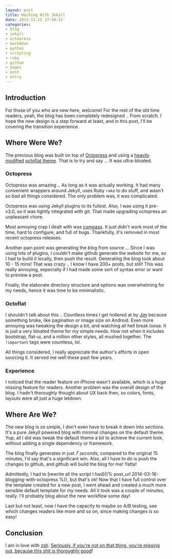 ```yaml
---
layout: post
title: Hacking With Jekyll
date: 2015-11-25 17:58:13
categories: 
- blog
- jekyll
- octopress
- markdown
- python
- scripting
- ruby
- github
- pages
- post
- entry
---
```


## Introduction

For those of you who are new here, welcome! For the rest of the old time readers, yeah, the blog has been completely redesigned .. From scratch. I hope the new design is a step forward at least, and in this post, I'll be covering the transition experience.

## Where Were We?

The previous blog was built on top of [Octopress](http://octopress.org/) and using a [heavily modified](https://github.com/Mazyod/octoflat) [octoflat theme](https://github.com/alexgaribay/octoflat). That is to try and say ... It was ultra-bloated.

### Octopress

Octopress was amazing .. As long as it was actually working. It had many convenient wrappers around Jekyll, uses Ruby `rake` to do stuff, and wasn't so bad all things considered. The only problem was, it was complicated.

Octopress was using Jekyll plugins to its fullest. Also, I was using it pre-v3.0, so it was tightly integrated with git. That made upgrading octopress an unpleasant chore.

Most annoying crap I dealt with was [compass](http://compass-style.org/). It just didn't work most of the time, hard to configure, and full of bugs. Thankfully, it's removed in most recent octopress releases.

Another pain point was generating the blog from source ... Since I was using lots of plugins, I couldn't make github generate the website for me, so I had to build it locally, then push the result. Generating the blog took about 10 - 15 mins! That was crazy .. I know I have 200+ posts, but still! This was really annoying, especially if I had made some sort of syntax error or want to preview a post.

Finally, the elaborate directory structure and options was overwhelming for my needs, hence it was time to be minimalistic.

### Octoflat

I shouldn't talk about this .. Countless times I get hollered at by [Jim](https://twitter.com/jimmarxd) because something broke, like pagination or image size on Android. Even more annoying was tweaking the design a bit, and watching all hell break loose. It is just a very bloated theme for my simple needs. How not when it includes bootstrap, flat-ui, and a million other styles, all mushed together. The `!important` tags were countless, lol.

All things considered, I really appreciate the author's efforts in open sourcing it. It served me well these past few years.

### Experience

I noticed that the reader feature on iPhone wasn't available, which is a huge missing feature for readers. Another problem was the overall design of the blog. I hadn't thoroughly thought about UX back then, so colors, fonts, layouts were all just a huge letdown.

## Where Are We?

The new blog is so simple, I don't even have to break it down into sections. It's a pure Jekyll powered blog with minimal changes on the default theme. Yup, all I did was tweak the default theme a bit to achieve the current look, without adding a single dependency or framework.

The blog finally generates in just _7 seconds_, compared to the original 15 minutes, I'd say that's a significant win. Also, all I have to do is push the changes to github, and github will build the blog for me! Yatta!

Admittedly, I had to [rewrite all the script I had]({% post_url 2014-03-16-blogging-with-octopress %}), but that's ok! Now that I have full control over the template created for a new post, I went ahead and created a much more sensible default template for my needs. All it took was a couple of minutes, really. I'll probably blog about the new workflow some day!

Last but not least, now I have the capacity to maybe so A/B testing, see which changes readers like more and so on, since making changes is so easy!

## Conclusion

I am in love with [zsh](http://www.zsh.org/). [Seriously, if you're not on that thing, you're missing out, because this shit is thoroughly good](http://genius.com/2448969)!

